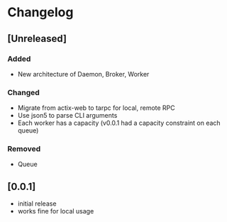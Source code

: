 # Changelog

## [Unreleased]


### Added
- New architecture of Daemon, Broker, Worker

### Changed
- Migrate from actix-web to tarpc for local, remote RPC
- Use json5 to parse CLI arguments
- Each worker has a capacity (v0.0.1 had a capacity constraint on each queue)

### Removed
- Queue

## [0.0.1]
- initial release
- works fine for local usage
